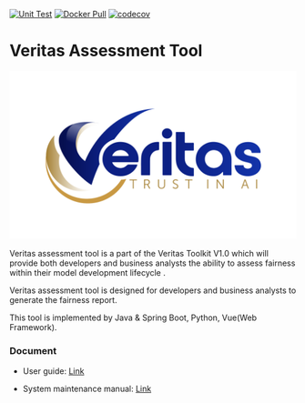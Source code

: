 [![Unit Test](https://github.com/veritas-tool/veritas-assessment-tool/actions/workflows/unit-test.yml/badge.svg)](https://github.com/veritas-tool/veritas-assessment-tool/actions/workflows/unit-test.yml)
[![Docker Pull](https://img.shields.io/docker/pulls/veritastool/veritas-assessment-tool.svg)](https://hub.docker.com/r/veritastool/veritas-assessment-tool)
[![codecov](https://codecov.io/gh/veritas-tool/veritas-assessment-tool/branch/feature/init/graph/badge.svg?token=9YMPKZOHDR)](https://codecov.io/gh/veritas-tool/veritas-assessment-tool)
# Veritas Assessment Tool

![logo](./doc/.img/logo.png)

Veritas assessment tool is a part of the Veritas Toolkit V1.0 which 
will provide both developers and business analysts the ability to assess
fairness within their model development lifecycle . 

Veritas assessment tool is designed for developers and business analysts to
generate the fairness report.


This tool is implemented by Java & Spring Boot, Python, Vue(Web Framework).

### Document

* User guide: [Link](doc/user_guide.md)

* System maintenance manual: [Link](doc/system_maintenance_manual.md)